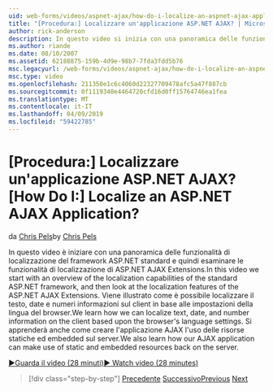 ```yaml
---
uid: web-forms/videos/aspnet-ajax/how-do-i-localize-an-aspnet-ajax-application
title: "[Procedura:] Localizzare un'applicazione ASP.NET AJAX? | Microsoft Docs"
author: rick-anderson
description: In questo video si inizia con una panoramica delle funzionalità di localizzazione del framework ASP.NET standard e quindi esaminare le funzionalità di localizzazione di...
ms.author: riande
ms.date: 08/10/2007
ms.assetid: 62188875-159b-4d9e-98b7-7fda3fdd5b76
msc.legacyurl: /web-forms/videos/aspnet-ajax/how-do-i-localize-an-aspnet-ajax-application
msc.type: video
ms.openlocfilehash: 211350e1c6c4060d22327709478afc5a47f887cb
ms.sourcegitcommit: 0f1119340e4464720cfd16d0ff15764746ea1fea
ms.translationtype: MT
ms.contentlocale: it-IT
ms.lasthandoff: 04/09/2019
ms.locfileid: "59422785"
---
```

# <a name="how-do-i-localize-an-aspnet-ajax-application"></a><span data-ttu-id="5569e-104">[Procedura:] Localizzare un'applicazione ASP.NET AJAX?</span><span class="sxs-lookup"><span data-stu-id="5569e-104">[How Do I:] Localize an ASP.NET AJAX Application?</span></span>

<span data-ttu-id="5569e-105">da [Chris Pels](https://twitter.com/chrispels)</span><span class="sxs-lookup"><span data-stu-id="5569e-105">by [Chris Pels](https://twitter.com/chrispels)</span></span>

<span data-ttu-id="5569e-106">In questo video è iniziare con una panoramica delle funzionalità di localizzazione del framework ASP.NET standard e quindi esaminare le funzionalità di localizzazione di ASP.NET AJAX Extensions.</span><span class="sxs-lookup"><span data-stu-id="5569e-106">In this video we start with an overview of the localization capabilities of the standard ASP.NET framework, and then look at the localization features of the ASP.NET AJAX Extensions.</span></span> <span data-ttu-id="5569e-107">Viene illustrato come è possibile localizzare il testo, date e numeri informazioni sul client in base alle impostazioni della lingua del browser.</span><span class="sxs-lookup"><span data-stu-id="5569e-107">We learn how we can localize text, date, and number information on the client based upon the browser's language settings.</span></span> <span data-ttu-id="5569e-108">Si apprenderà anche come creare l'applicazione AJAX l'uso delle risorse statiche ed embedded sul server.</span><span class="sxs-lookup"><span data-stu-id="5569e-108">We also learn how our AJAX application can make use of static and embedded resources back on the server.</span></span>

[<span data-ttu-id="5569e-109">&#9654;Guarda il video (28 minuti)</span><span class="sxs-lookup"><span data-stu-id="5569e-109">&#9654; Watch video (28 minutes)</span></span>](https://channel9.msdn.com/Blogs/ASP-NET-Site-Videos/how-do-i-localize-an-aspnet-ajax-application)

> [!div class="step-by-step"]
> <span data-ttu-id="5569e-110">[Precedente](how-do-i-implement-the-persistent-communications-pattern-with-the-updatepanel.md)
> [Successivo](how-do-i-implement-the-persistent-communications-pattern-using-web-services.md)</span><span class="sxs-lookup"><span data-stu-id="5569e-110">[Previous](how-do-i-implement-the-persistent-communications-pattern-with-the-updatepanel.md)
[Next](how-do-i-implement-the-persistent-communications-pattern-using-web-services.md)</span></span>
